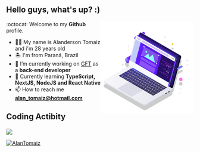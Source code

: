 ## Hello guys, what's up? :)

<p align="left">
  <img src="pc.svg" width="250px" align="right" alt="Computador">
</p>

:octocat: Welcome to my **Github** profile.
- 🙋🏻 My name is Alanderson Tomaiz and i'm 28 years old
- 🏝 I'm from Paraná, Brazil
- 🔭 I’m currently working on [GFT](https://www.gft.com/br/pt) as a **back-end developer**
- 🚀 Currently learning **TypeScript, NextJS, NodeJS and React Native**
- 📫 How to reach me **alan_tomaiz@hotmail.com**

## Coding Actibity
<a href="https://github.com/AlanTomaiz"><img width="415px" align="center" src="https://github-readme-stats.vercel.app/api/top-langs/?username=alantomaiz&langs_count=8&layout=compact&theme=omni&hide_border=true&include_all_commits=true&count_private=true&)" /></a>

<p>
  <a href="https://www.linkedin.com/in/alantomaiz/"><img alt="AlanTomaiz" src="https://img.shields.io/badge/-AlanTomaiz-5965e0?style=flat&logo=Linkedin&logoColor=white" /></a>
</p>
